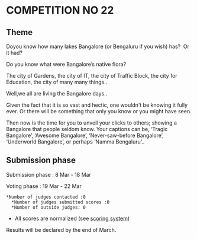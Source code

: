 
# COMPETITION NO 22

## Theme
Doyou know how many lakes Bangalore (or Bengaluru if you wish) has?  Or it had?

Do you know what were Bangalore’s native flora?

The city of Gardens, the city of IT, the city of Traffic Block, the city for
Education, the city of many many things..

Well,we all are living the Bangalore days..

Given the fact that it is so vast and hectic, one wouldn't be knowing it fully ever. Or
there will be something that only you know or you might have seen.

Then now is the time for you to unveil your clicks to others; showing a Bangalore
that people seldom know. Your captions can be, ‘Tragic Bangalore’, ‘Awesome
Bangalore’, ‘Never-saw-before Bangalore’, ‘Underworld Bangalore’, or
perhaps ‘Namma Bengaluru’..

## Submission phase
Submission phase : 8 Mar - 18 Mar

Voting phase : 19 Mar - 22 Mar

    *Number of judges contacted :0					
	  *Number of judges submitted scores :0				
	  *Number of outside judges: 0					
* All scores are normalized (see [scoring system](https://github.com/photography2018/competition/blob/master/scoring.md))

Results will be declared by the end of March.
